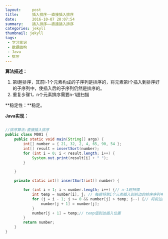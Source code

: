 ```yaml
---
layout:     post
title:      插入排序——直接插入排序
date:       2016-10-07 20:07:54
summary:    插入排序——直接插入排序
categories: jekyll
thumbnail: jekyll
tags:
 - 学习笔记
 - 数据结构
 - Java
 - 排序
---
```



**算法描述：**

1. 第i趟排序，其前i-1个元素构成的子序列是排序的，将元素第i个插入到排序好的子序列中，使插入后的子序列仍然是排序的。
2. 重复步骤1，n个元素排序需要n-1趟扫描

**稳定性：**稳定。

**Java实现：**

```java

//排序算法:直接插入排序
public class M001 {
	public static void main(String[] args) {
		int[] number = { 21, 32, 2, 4, 65, 90, 54 };
		int[] result = insertSort(number);
		for (int i = 0; i < result.length; i++) {
			System.out.print(result[i] + " ");
		}

	}

	private static int[] insertSort(int[] number) {

		for (int i = 1; i < number.length; i++) {// n-1趟扫描
			int temp = number[i], j; // 每趟将第i个元素插入到前边的排序序列中
			for (j = i - 1; j >= 0 && number[j] > temp; j--) {// 将前边的较大的往后移
				number[j + 1] = number[j];
			}
			number[j + 1] = temp;// temp值到达插入位置
		}
		return number;
	}
}


```


